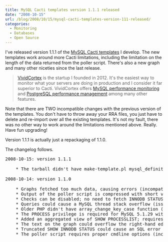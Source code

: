 ```yaml
---
title: MySQL Cacti templates version 1.1.1 released
date: "2008-10-15"
url: /blog/2008/10/15/mysql-cacti-templates-version-111-released/
categories:
  - Monitoring
  - Databases
  - Open Source
---
```

I've released version 1.1.1 of the [MySQL Cacti templates](http://code.google.com/p/mysql-cacti-templates/) I develop. The new templates work around more Cacti limitations, including the limitation on the length of the data returned from the poller script. There's also a new graph and many other niceties since the last release.


> [VividCortex](https://vividcortex.com/) is the startup I founded in 2012. It's the easiest way to monitor what
> your servers are doing in production and I consider it far superior to Cacti. VividCortex offers [MySQL performance
> monitoring](https://vividcortex.com/monitoring/mysql/) and [PostgreSQL
> performance management](https://vividcortex.com/monitoring/postgres/) among many
> other features.


<!--more-->

Note that there are TWO incompatible changes with the previous version of the templates. You don't have to throw away your RRA files, you just have to delete and re-import over all the existing templates. It's not my fault, there was no other way to work around the limitations mentioned above. Really. Have fun upgrading!

Version 1.1.1 is actually just a repackaging of 1.1.0.

The changelog follows.

<pre>2008-10-15: version 1.1.1

	* The tarball didn't have make-template.pl mysql_definitions.pl (issue 34)

2008-10-14: version 1.1.0

	* Graphs fetched too much data, causing errors (incompatible; issue 28, 23).
	* Output of the poller script is compressed with short value names.
	* Checks can be disabled; no need to fetch INNODB STATUS if unwanted.
	* Queries could cause a MySQL thread stack overflow (issue 19).
	* Older PHP didn't have array_change_key_case function (issue 21).
	* The PROCESS privilege is required for MySQL 5.1.29 with InnoDB (issue 22).
	* Added an aggregated view of SHOW PROCESSLIST; requires PROCESS privilege.
	* The text on the graph could overflow the right-hand edge.
	* Truncated SHOW INNODB STATUS could cause an SQL error (issue 27).
	* The poller script requires proper cmdline options (incompatible change).
</pre>


